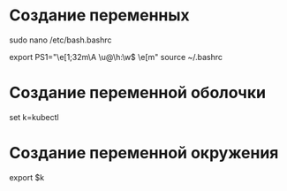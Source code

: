 # Создание переменных

<!-- Чтобы было удобней использовать повторяющиеся команды, можно записать свои переменные, которые будут запускаться при авторизации в терминале. -->

sudo nano /etc/bash.bashrc

<!-- Добавляем в конце файла свои переменные и обновляем консоль -->

export PS1="\e[1;32m\A \u@\h:\w\$ \e[m"
source ~/.bashrc

# Создание переменной оболочки

set k=kubectl

# Создание переменной окружения

export $k

